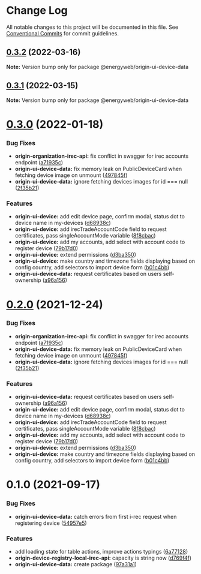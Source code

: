 # Change Log

All notable changes to this project will be documented in this file.
See [Conventional Commits](https://conventionalcommits.org) for commit guidelines.

## [0.3.2](https://github.com/energywebfoundation/origin/compare/@energyweb/origin-ui-device-data@0.3.1...@energyweb/origin-ui-device-data@0.3.2) (2022-03-16)

**Note:** Version bump only for package @energyweb/origin-ui-device-data





## [0.3.1](https://github.com/energywebfoundation/origin/compare/@energyweb/origin-ui-device-data@0.3.0...@energyweb/origin-ui-device-data@0.3.1) (2022-03-15)

**Note:** Version bump only for package @energyweb/origin-ui-device-data





# [0.3.0](https://github.com/energywebfoundation/origin/compare/@energyweb/origin-ui-device-data@0.1.0...@energyweb/origin-ui-device-data@0.3.0) (2022-01-18)


### Bug Fixes

* **origin-organization-irec-api:** fix conflict in swagger for irec accounts endpoint ([a71935c](https://github.com/energywebfoundation/origin/commit/a71935cea02d78d427fed3e4b93a0ab75e460553))
* **origin-ui-device-data:** fix memory leak on PublicDeviceCard when fetching device image on unmount ([497845f](https://github.com/energywebfoundation/origin/commit/497845f4e0a613a0005877f8110abaca0d76a61e))
* **origin-ui-device-data:** ignore fetching devices images for id === null ([2f35b21](https://github.com/energywebfoundation/origin/commit/2f35b21ec26271dc2b4fd891ac572b6f6b7fa6e6))


### Features

* **origin-ui-device:** add edit device page, confirm modal, status dot to device name in my-devices ([d68938c](https://github.com/energywebfoundation/origin/commit/d68938ce07948f509245533aade29f05d47cb093))
* **origin-ui-device:** add irecTradeAccountCode field to request certificates, pass singleAccountMode variable ([8f8cbac](https://github.com/energywebfoundation/origin/commit/8f8cbac92a7dee6c2e70d5e57080fbb7cc613e2a))
* **origin-ui-device:** add my accounts, add select with account code to register device ([79b17d0](https://github.com/energywebfoundation/origin/commit/79b17d05cbe82bb6d27a496e953e1b2b56639366))
* **origin-ui-device:** extend permissions ([d3ba350](https://github.com/energywebfoundation/origin/commit/d3ba350f9d79e503b95c56ea42a862c97162155e))
* **origin-ui-device:** make country and timezone fields displaying based on config country, add selectors to import device form ([b01c4bb](https://github.com/energywebfoundation/origin/commit/b01c4bb99ee46f68c9ad22306a4fcb9aa59166ca))
* **origin-ui-device-data:** request certificates based on users self-ownership ([a96a156](https://github.com/energywebfoundation/origin/commit/a96a15661c15e0f6138d0be29cac8689a02e9112))





# [0.2.0](https://github.com/energywebfoundation/origin/compare/@energyweb/origin-ui-device-data@0.1.0...@energyweb/origin-ui-device-data@0.2.0) (2021-12-24)


### Bug Fixes

* **origin-organization-irec-api:** fix conflict in swagger for irec accounts endpoint ([a71935c](https://github.com/energywebfoundation/origin/commit/a71935cea02d78d427fed3e4b93a0ab75e460553))
* **origin-ui-device-data:** fix memory leak on PublicDeviceCard when fetching device image on unmount ([497845f](https://github.com/energywebfoundation/origin/commit/497845f4e0a613a0005877f8110abaca0d76a61e))
* **origin-ui-device-data:** ignore fetching devices images for id === null ([2f35b21](https://github.com/energywebfoundation/origin/commit/2f35b21ec26271dc2b4fd891ac572b6f6b7fa6e6))


### Features

* **origin-ui-device-data:** request certificates based on users self-ownership ([a96a156](https://github.com/energywebfoundation/origin/commit/a96a15661c15e0f6138d0be29cac8689a02e9112))
* **origin-ui-device:** add edit device page, confirm modal, status dot to device name in my-devices ([d68938c](https://github.com/energywebfoundation/origin/commit/d68938ce07948f509245533aade29f05d47cb093))
* **origin-ui-device:** add irecTradeAccountCode field to request certificates, pass singleAccountMode variable ([8f8cbac](https://github.com/energywebfoundation/origin/commit/8f8cbac92a7dee6c2e70d5e57080fbb7cc613e2a))
* **origin-ui-device:** add my accounts, add select with account code to register device ([79b17d0](https://github.com/energywebfoundation/origin/commit/79b17d05cbe82bb6d27a496e953e1b2b56639366))
* **origin-ui-device:** extend permissions ([d3ba350](https://github.com/energywebfoundation/origin/commit/d3ba350f9d79e503b95c56ea42a862c97162155e))
* **origin-ui-device:** make country and timezone fields displaying based on config country, add selectors to import device form ([b01c4bb](https://github.com/energywebfoundation/origin/commit/b01c4bb99ee46f68c9ad22306a4fcb9aa59166ca))





# 0.1.0 (2021-09-17)


### Bug Fixes

* **origin-ui-device-data:** catch errors from first i-rec request when registering device ([54957e5](https://github.com/energywebfoundation/origin/commit/54957e5ae2b09c798710168633b31d77b7df9199))


### Features

* add loading state for table actions, improve actions typings ([6a77128](https://github.com/energywebfoundation/origin/commit/6a771283ae4535ca1feaa731267a7de739177af5))
* **origin-device-registry-local-irec-api:** capacity is string now ([d769f4f](https://github.com/energywebfoundation/origin/commit/d769f4fc0bd89c3bfe2a077db3f47006c9f6cc33))
* **origin-ui-device-data:** create package ([97a31a1](https://github.com/energywebfoundation/origin/commit/97a31a18c7fa044aae3862880ab75dec4a43f33d))
